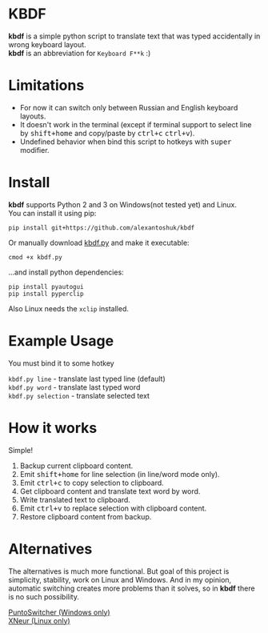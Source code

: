 KBDF
=========
**kbdf** is a simple python script to translate text that was typed accidentally in wrong keyboard layout.<br/>
**kbdf** is an abbreviation for `Keyboard F**k` :)


Limitations
============
* For now it can switch only between Russian and English keyboard layouts.
* It doesn't work in the terminal (except if terminal support to select line by <kbd>shift+home</kbd> and copy/paste by <kbd>ctrl+c</kbd> <kbd>ctrl+v</kbd>).
* Undefined behavior when bind this script to hotkeys with <kbd>super</kbd> modifier.

Install
============
**kbdf** supports Python 2 and 3 on Windows(not tested yet) and Linux.<br/>
You can install it using pip:

`pip install git+https://github.com/alexantoshuk/kbdf`

Or manually download [kbdf.py](https://raw.githubusercontent.com/alexantoshuk/kbdf/master/scripts/kbdf.py) and make it executable:

`cmod +x kbdf.py`

...and install python dependencies:

`pip install pyautogui`<br/>
`pip install pyperclip`

Also Linux needs the `xclip` installed.


Example Usage
=============
You must bind it to some hotkey

`kbdf.py line` - translate last typed line (default)<br/>
`kbdf.py word` - translate last typed word<br/>
`kbdf.py selection` - translate selected text<br/>


How it works
=============
Simple!

1) Backup current clipboard content.
2) Emit <kbd>shift+home</kbd> for line selection (in line/word mode only).
3) Emit <kbd>ctrl+c</kbd> to copy selection to clipboard.
4) Get clipboard content and translate text word by word.
5) Write translated text to clipboard.
6) Emit <kbd>ctrl+v</kbd> to replace selection with clipboard content.
7) Restore clipboard content from backup.


Alternatives
============
The alternatives is much more functional. But goal of this project is simplicity, stability, work on Linux and Windows. And in my opinion, automatic switching creates more problems than it solves, so in **kbdf** there is no such possibility.

[PuntoSwitcher (Windows only)](https://yandex.ru/soft/punto/)<br/>
[XNeur  (Linux only)](https://xneur.ru/)

